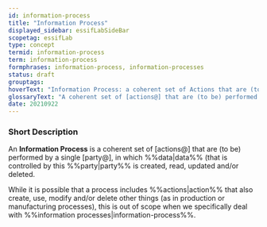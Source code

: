 ```yaml
---
id: information-process
title: "Information Process"
displayed_sidebar: essifLabSideBar
scopetag: essifLab
type: concept
termid: information-process
term: information-process
formphrases: information-process, information-processes
status: draft
grouptags:
hoverText: "Information Process: a coherent set of Actions that are (to be) performed by a single Party, in which data (that is controlled by this Party) is created, read, updated and/or deleted."
glossaryText: "A coherent set of [actions@] that are (to be) performed by a single [party@], in which %%data^data%% (that is controlled by this %%party^party%% is created, read, updated and/or deleted."
date: 20210922
---
```


### Short Description
An **Information Process** is a coherent set of [actions@] that are (to be) performed by a single [party@], in which %%data|data%% (that is controlled by this %%party|party%% is created, read, updated and/or deleted.

While it is possible that a process includes %%actions|action%% that also create, use, modify and/or delete other things (as in production or manufacturing processes), this is out of scope when we specifically deal with %%information processes|information-process%%.
